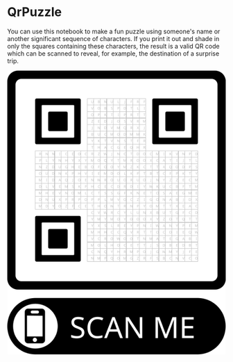 # QrPuzzle

You can use this notebook to make a fun puzzle using someone's name or another significant sequence of characters.
If you print it out and shade in only the squares containing these characters, the result is a valid QR code
which can be scanned to reveal, for example, the destination of a surprise trip.

![](montmorency.svg)

